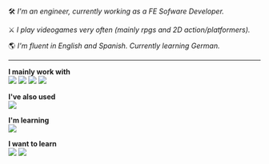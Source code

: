 🛠 *I'm an engineer, currently working as a FE Sofware Developer.*

⚔️ *I play videogames very often (mainly rpgs and 2D action/platformers).*

🌎 *I'm fluent in English and Spanish. Currently learning German.*

<hr/>

**I mainly work with**   
![](https://img.shields.io/badge/-JavaScript-3F403D?style=flat-square&logo=javascript) ![](https://img.shields.io/badge/-TypeScript-002869?style=flat-square&logo=typescript) ![](https://img.shields.io/badge/-React-245966?style=flat-square&logo=react) ![](https://img.shields.io/badge/-Node-1F5D1F?style=flat-square&logo=node.js)

**I've also used**   
![](https://img.shields.io/badge/-C++-000111?style=flat-square&logo=cplusplus)

**I'm learning**   
![](https://img.shields.io/badge/-Go-214A69?style=flat-square&logo=go)

**I want to learn**   
![](https://img.shields.io/badge/-Rust-153BBB?style=flat-square&logo=rust) ![](https://img.shields.io/badge/-Haskell-6B385E?style=flat-square&logo=haskell)
